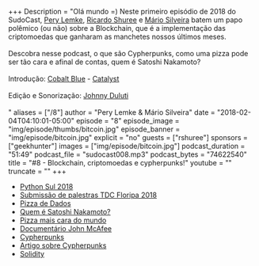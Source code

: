 +++
Description = "Olá mundo =) Neste primeiro episódio de 2018 do SudoCast, [Pery Lemke](https://www.twitter.com/perylemke), [Ricardo Shuree](https://twitter.com/ricardoshuree) e [Mário Silveira](https://www.twitter.com/dermarios) batem um papo polêmico (ou não) sobre a Blockchain, que é a implementação das criptomoedas que ganharam as manchetes nossos últimos meses.<br/><br/> Descobra nesse podcast, o que são Cypherpunks, como uma pizza pode ser tão cara e afinal de contas, quem é Satoshi Nakamoto?<br/><br/> Introdução: [Cobalt Blue](https://cobaltblueband.bandcamp.com/) - [Catalyst](https://www.youtube.com/watch?v=NOMSGfIFzII&t=1456s)<br/><br/> Edição e Sonorização: [Johnny Duluti](https://www.youtube.com/ferraduravideo)<br/><br/>"
aliases = ["/8"]
author = "Pery Lemke & Mário Silveira"
date = "2018-02-04T04:10:01-05:00"
episode = "8"
episode_image = "img/episode/thumbs/bitcoin.jpg"
episode_banner = "img/episode/bitcoin.jpg"
explicit = "no"
guests = ["rshuree"]
sponsors = ["geekhunter"]
images = ["img/episode/bitcoin.jpg"]
podcast_duration = "51:49"
podcast_file = "sudocast008.mp3"
podcast_bytes = "74622540"
title = "#8 - Blockchain, criptomoedas e cypherpunks!"
youtube = ""
truncate = ""
+++
* [Python Sul 2018](http://pythonsul.org/)
* [Submissão de palestras TDC Floripa 2018](http://cfp-flp.thedevconf.com.br/)
* [Pizza de Dados](http://podcast.datascience.pizza/)
* [Quem é Satoshi Nakamoto?](https://www.thesun.co.uk/news/5037060/satoshi-nakamoto-bitcoin-inventor-worlds-richest/)
* [Pizza mais cara do mundo](http://uk.businessinsider.com/bitcoin-pizza-10000-100-million-2017-11)
* [Documentário John McAfee](http://www.imdb.com/title/tt6071534/)
* [Cypherpunks](https://www.saraiva.com.br/cypherpunks-liberdade-e-o-futuro-da-internet-4432922.html)
* [Artigo sobre Cypherpunks](https://medium.com/swlh/the-untold-history-of-bitcoin-enter-the-cypherpunks-f764dee962a1)
* [Solidity](https://solidity.readthedocs.io/en/develop/)
